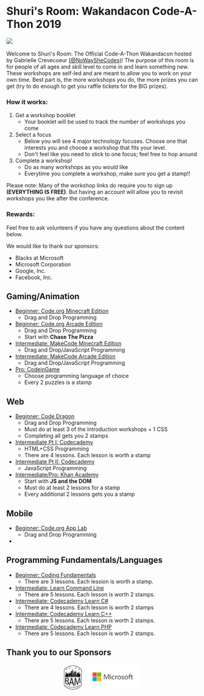 <p align="center">
<h1><strong> Shuri's Room: Wakandacon Code-A-Thon 2019 </strong></h1>
    <img src="https://ci6.googleusercontent.com/proxy/MtK_z0TMLOS9E4xIFbtAfRj0ebk7SZseW5dhu0nFuMtDxuw1-mBY-VzFGndccbl6TniFMv8fiCjY_fzqcN7hhQMbv2cVsTQu=s0-d-e1-ft#https://wakandaconforever.com/email/content-shuri.jpg">
</p>

Welcome to Shuri's Room: The Official Code-A-Thon Wakandacon hosted by Gabrielle Crevecoeur [(@NoWaySheCodes)](www.nowayshecodes.com)! The purpose of this room is for people of all ages and skill level to come in and learn something new. These workshops are self-led and are meant to allow you to work on your own time. Best part is, the more workshops you do, the more prizes you can get (try to do enough to get you raffle tickets for the BIG prizes).

### How it works:
1. Get a workshop booklet
    - Your booklet will be used to track the number of workshops you come
2. Select a focus
    - Below you will see 4 major technology focuses. Choose one that interests you and choose a workshop that fits your level.
    - Don't feel like you need to stick to one focus; feel free to hop around
3. Complete a workshop!
    - Do as many workshops as you would like
    - Everytime you complete a workshop, make sure you get a stamp!!

Please note: Many of the workshop links do require you to sign up **(EVERYTHING IS FREE)**. But having an account will allow you to revisit workshops you like after the conference.

### Rewards:

Feel free to ask volunteers if you have any questions about the content below.

We would like to thank our sponsors:

- Blacks at Microsoft 
- Microsoft Corporation
- Google, Inc.
- Facebook, Inc.


## Gaming/Animation
- [Beginner: Code.org Minecraft Edition](https://studio.code.org/s/mc/stage/1/puzzle/1)
    - Drag and Drop Programming
- [Beginner: Code.org Arcade Edition](https://arcade.makecode.com/)
    - Drag and Drop Programming
    - Start with **Chase The Pizza**
- [Intermediate: MakeCode Minecraft Edition](https://github.com/gcrev93/WakandaconCodeAThon/blob/master/Gaming/Intermediate-Minecraft.pdf)
    - Drag and Drop/JavaScript Programming
- [Intermediate: MakeCode Arcade Edition](https://github.com/gcrev93/WakandaconCodeAThon/blob/master/Gaming/Intermediate-Arcade.pdf)
    - Drag and Drop/JavaScript Programming
- [Pro: CodeinGame](https://www.codingame.com/training)
    - Choose programming language of choice
    - Every 2 puzzles is a stamp

## Web
- [Beginner: Code Dragon](https://codedragon.org/learn)
    - Drag and Drop Programming
    - Must do at least 3 of the Introduction workshops + 1 CSS
    - Completing all gets you 2 stamps
- [Intermediate Pt I: Codecademy](https://www.codecademy.com/learn/make-a-website)
    - HTML+CSS Programming
    - There are 4 lessons. Each lesson is worth a stamp
- [Intermediate Pt II: Codecademy](https://www.codecademy.com/learn/introduction-to-javascript)
    - JavaScript Programming
- [Intermediate/Pro: Khan Academy](https://www.khanacademy.org/computing/computer-programming/html-css-js#js-and-the-dom)
    - Start with **JS and the DOM**
    - Must do at least 2 lessons for a stamp
    - Every additional 2 lessons gets you a stamp


## Mobile
- [Beginner: Code.org App Lab](https://studio.code.org/s/applab-intro/stage/1/puzzle/1)
    - Drag and Drop Programming
- []()

## Programming Fundamentals/Languages
- [Beginner: Coding Fundamentals](https://www.codecademy.com/learn/learn-how-to-code)
    - There are 3 lessons. Each lession is worth a stamp.
- [Intermediate: Learn Command Line](https://www.codecademy.com/learn/learn-the-command-line)
    - There are 5 lessons. Each lesson is worth 2 stamps.
- [Intermediate: Codecademy Learn C#](https://www.codecademy.com/learn/learn-c-sharp)
    - There are 4 lessons. Each lesson is worth 2 stamps
- [Intermediate: Codecademy Learn C++](https://www.codecademy.com/learn/learn-c-plus-plus)
    -  There are 5 lessons. Each lesson is worth 2 stamps.
- [Intermediate: Codecademy Learn PHP](https://www.codecademy.com/learn/learn-php)
    - There are 5 lessons. Each lesson is worth 2 stamps.

## Thank you to our Sponsors
<p align="center">
    <img src="https://github.com/gcrev93/WakandaconCodeAThon/blob/master/Logos/Screen%20Shot%202019-07-15%20at%202.58.34%20PM.png" width="10%">
    <img src="https://github.com/gcrev93/WakandaconCodeAThon/blob/master/Logos/Microsoft-logo_rgb_c-gray%20(1).png?raw=true" width="30%">
</p>
